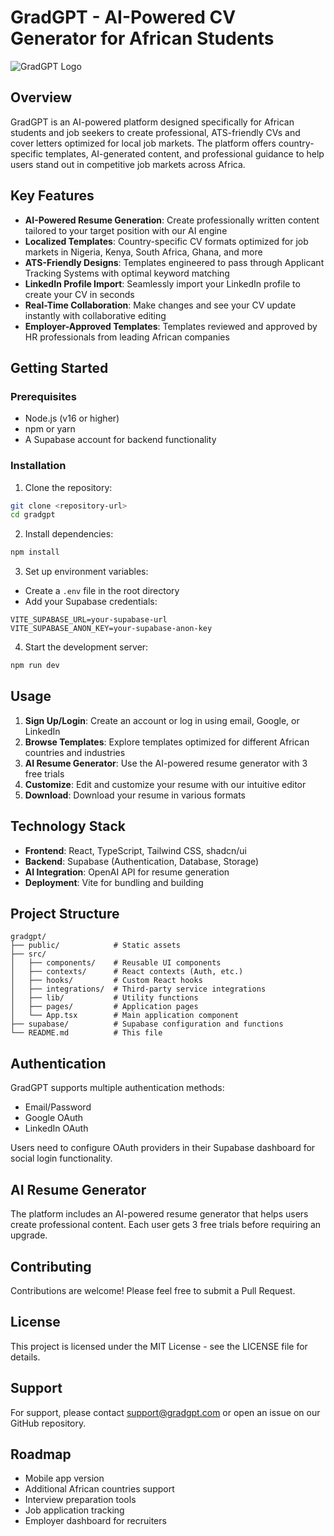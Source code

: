 
# GradGPT - AI-Powered CV Generator for African Students

![GradGPT Logo](https://via.placeholder.com/200x100?text=GradGPT)

## Overview

GradGPT is an AI-powered platform designed specifically for African students and job seekers to create professional, ATS-friendly CVs and cover letters optimized for local job markets. The platform offers country-specific templates, AI-generated content, and professional guidance to help users stand out in competitive job markets across Africa.

## Key Features

- **AI-Powered Resume Generation**: Create professionally written content tailored to your target position with our AI engine
- **Localized Templates**: Country-specific CV formats optimized for job markets in Nigeria, Kenya, South Africa, Ghana, and more
- **ATS-Friendly Designs**: Templates engineered to pass through Applicant Tracking Systems with optimal keyword matching
- **LinkedIn Profile Import**: Seamlessly import your LinkedIn profile to create your CV in seconds
- **Real-Time Collaboration**: Make changes and see your CV update instantly with collaborative editing
- **Employer-Approved Templates**: Templates reviewed and approved by HR professionals from leading African companies

## Getting Started

### Prerequisites

- Node.js (v16 or higher)
- npm or yarn
- A Supabase account for backend functionality

### Installation

1. Clone the repository:
```bash
git clone <repository-url>
cd gradgpt
```

2. Install dependencies:
```bash
npm install
```

3. Set up environment variables:
- Create a `.env` file in the root directory
- Add your Supabase credentials:
```
VITE_SUPABASE_URL=your-supabase-url
VITE_SUPABASE_ANON_KEY=your-supabase-anon-key
```

4. Start the development server:
```bash
npm run dev
```

## Usage

1. **Sign Up/Login**: Create an account or log in using email, Google, or LinkedIn
2. **Browse Templates**: Explore templates optimized for different African countries and industries
3. **AI Resume Generator**: Use the AI-powered resume generator with 3 free trials
4. **Customize**: Edit and customize your resume with our intuitive editor
5. **Download**: Download your resume in various formats

## Technology Stack

- **Frontend**: React, TypeScript, Tailwind CSS, shadcn/ui
- **Backend**: Supabase (Authentication, Database, Storage)
- **AI Integration**: OpenAI API for resume generation
- **Deployment**: Vite for bundling and building

## Project Structure

```
gradgpt/
├── public/            # Static assets
├── src/
│   ├── components/    # Reusable UI components
│   ├── contexts/      # React contexts (Auth, etc.)
│   ├── hooks/         # Custom React hooks
│   ├── integrations/  # Third-party service integrations
│   ├── lib/           # Utility functions
│   ├── pages/         # Application pages
│   └── App.tsx        # Main application component
├── supabase/          # Supabase configuration and functions
└── README.md          # This file
```

## Authentication

GradGPT supports multiple authentication methods:
- Email/Password
- Google OAuth
- LinkedIn OAuth

Users need to configure OAuth providers in their Supabase dashboard for social login functionality.

## AI Resume Generator

The platform includes an AI-powered resume generator that helps users create professional content. Each user gets 3 free trials before requiring an upgrade.

## Contributing

Contributions are welcome! Please feel free to submit a Pull Request.

## License

This project is licensed under the MIT License - see the LICENSE file for details.

## Support

For support, please contact [support@gradgpt.com](mailto:support@gradgpt.com) or open an issue on our GitHub repository.

## Roadmap

- Mobile app version
- Additional African countries support
- Interview preparation tools
- Job application tracking
- Employer dashboard for recruiters
